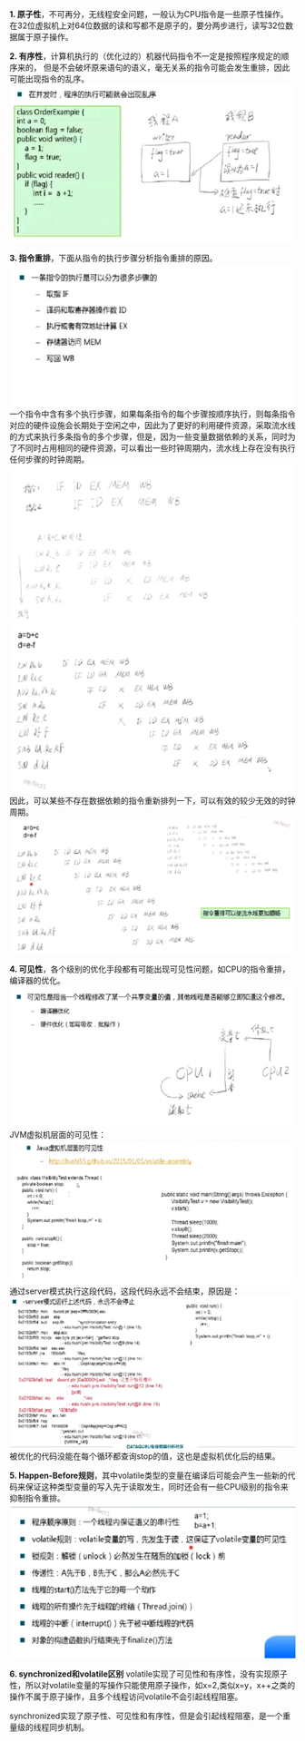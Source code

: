 **1. 原子性**，不可再分，无线程安全问题，一般认为CPU指令是一些原子性操作。在32位虚拟机上对64位数据的读和写都不是原子的，要分两步进行，读写32位数据属于原子操作。

**2. 有序性**，计算机执行的（优化过的）机器代码指令不一定是按照程序规定的顺序来的，	但是不会破坏原来语句的语义，毫无关系的指令可能会发生重排，因此可能出现指令的乱序。![有序性1](有序性1.png)

**3. 指令重排**，下面从指令的执行步骤分析指令重排的原因。![指令的执行步骤](指令的执行步骤.png)一个指令中含有多个执行步骤，如果每条指令的每个步骤按顺序执行，则每条指令对应的硬件设施会长期处于空闲之中，因此为了更好的利用硬件资源，采取流水线的方式来执行多条指令的多个步骤，但是，因为一些变量数据依赖的关系，同时为了不同时占用相同的硬件资源，可以看出一些时钟周期内，流水线上存在没有执行任何步骤的时钟周期。![指令举例](指令举例.png)![指令举例复杂](指令举例复杂.png)因此，可以某些不存在数据依赖的指令重新排列一下，可以有效的较少无效的时钟周期。![消除流水线气泡](消除流水线气泡.png)

**4. 可见性**，各个级别的优化手段都有可能出现可见性问题，如CPU的指令重排，编译器的优化。![可见性](可见性.png)JVM虚拟机层面的可见性：![虚拟机层面的可见性](虚拟机层面的可见性.png)通过server模式执行这段代码，这段代码永远不会结束，原因是：![可见性问题分析](可见性问题分析.png)被优化的代码没能在每个循环都查询stop的值，这也是虚拟机优化后的结果。

**5. Happen-Before规则**，其中volatile类型的变量在编译后可能会产生一些新的代码来保证这种类型变量的写入先于读取发生，同时还会有一些CPU级别的指令来抑制指令重排。![Happen-Before](Happen-Before.png)

**6. synchronized和volatile区别**
volatile实现了可见性和有序性，没有实现原子性，所以对volatile变量的写操作只能使用原子操作，如x=2,类似x=y，x++之类的操作不属于原子操作，且多个线程访问volatile不会引起线程阻塞。

synchronized实现了原子性、可见性和有序性，但是会引起线程阻塞，是一个重量级的线程同步机制。
